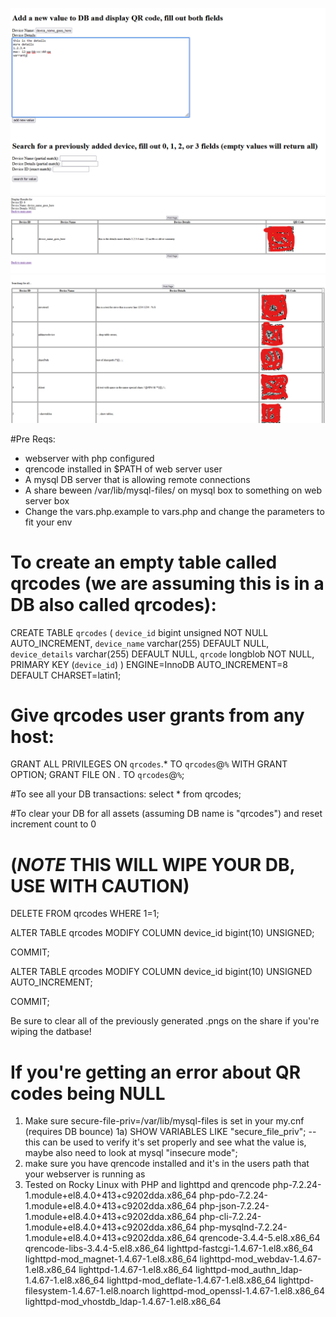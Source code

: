 ![Add new device](https://github.com/serosenstein/qrcode_asset_manager/raw/main/add_new_device.png "Add new device")
![Screen After newly added device](https://github.com/serosenstein/qrcode_asset_manager/raw/main/screen_after_add.png "screen after newly added device")
![search all](https://github.com/serosenstein/qrcode_asset_manager/raw/main/search_all.png "search all")

#Pre Reqs:
- webserver with php configured
- qrencode installed in $PATH of web server user
- A mysql DB server that is allowing remote connections 
- A share beween /var/lib/mysql-files/ on mysql box to something on web server box
- Change the vars.php.example to vars.php and change the parameters to fit your env 
# To create an empty table called qrcodes (we are assuming this is in a DB also called qrcodes):
CREATE TABLE `qrcodes` (
  `device_id` bigint unsigned NOT NULL AUTO_INCREMENT,
  `device_name` varchar(255) DEFAULT NULL,
  `device_details` varchar(255) DEFAULT NULL,
  `qrcode` longblob NOT NULL,
  PRIMARY KEY (`device_id`)
) ENGINE=InnoDB AUTO_INCREMENT=8 DEFAULT CHARSET=latin1;

# Give qrcodes user grants from any host:

GRANT ALL PRIVILEGES ON `qrcodes`.* TO `qrcodes`@`%` WITH GRANT OPTION;
GRANT FILE ON *.* TO `qrcodes`@`%`;

#To see all your DB transactions:
select * from qrcodes;

#To clear your DB for all assets (assuming DB name is "qrcodes") and reset increment count to 0


# (*NOTE* THIS WILL WIPE YOUR DB, USE WITH CAUTION) #


DELETE FROM qrcodes WHERE 1=1;

ALTER TABLE qrcodes MODIFY COLUMN device_id bigint(10) UNSIGNED;

COMMIT;

ALTER TABLE qrcodes MODIFY COLUMN device_id bigint(10) UNSIGNED AUTO_INCREMENT;

COMMIT;


Be sure to clear all of the previously generated .pngs on the share if you're wiping the datbase!

# If you're getting an error about QR codes being NULL #
1) Make sure secure-file-priv=/var/lib/mysql-files is set in your my.cnf (requires DB bounce)
1a) SHOW VARIABLES LIKE "secure_file_priv"; -- this can be used to verify it's set properly and see what the value is, maybe also need to look at mysql "insecure mode";
2) make sure you have qrencode installed and it's in the users path that your webserver is running as
3) Tested on Rocky Linux with PHP and lighttpd and qrencode
	php-7.2.24-1.module+el8.4.0+413+c9202dda.x86_64
	php-pdo-7.2.24-1.module+el8.4.0+413+c9202dda.x86_64
	php-json-7.2.24-1.module+el8.4.0+413+c9202dda.x86_64
	php-cli-7.2.24-1.module+el8.4.0+413+c9202dda.x86_64
	php-mysqlnd-7.2.24-1.module+el8.4.0+413+c9202dda.x86_64
	qrencode-3.4.4-5.el8.x86_64
	qrencode-libs-3.4.4-5.el8.x86_64
	lighttpd-fastcgi-1.4.67-1.el8.x86_64
	lighttpd-mod_magnet-1.4.67-1.el8.x86_64
	lighttpd-mod_webdav-1.4.67-1.el8.x86_64
	lighttpd-1.4.67-1.el8.x86_64
	lighttpd-mod_authn_ldap-1.4.67-1.el8.x86_64
	lighttpd-mod_deflate-1.4.67-1.el8.x86_64
	lighttpd-filesystem-1.4.67-1.el8.noarch
	lighttpd-mod_openssl-1.4.67-1.el8.x86_64
	lighttpd-mod_vhostdb_ldap-1.4.67-1.el8.x86_64
